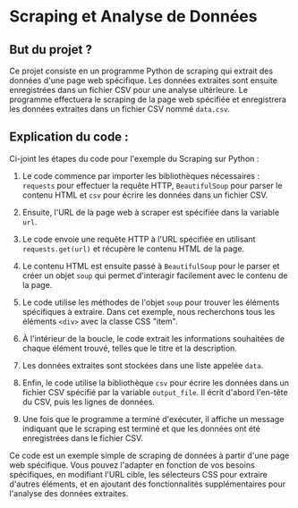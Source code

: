 # Scraping et Analyse de Données
## But du projet ? 

Ce projet consiste en un programme Python de scraping qui extrait des données d'une page web spécifique. Les données extraites sont ensuite enregistrées dans un fichier CSV pour une analyse ultérieure.
Le programme effectuera le scraping de la page web spécifiée et enregistrera les données extraites dans un fichier CSV nommé `data.csv`.

## Explication du code : 

Ci-joint les étapes du code pour l'exemple du Scraping sur Python : 

1. Le code commence par importer les bibliothèques nécessaires : `requests` pour effectuer la requête HTTP, `BeautifulSoup` pour parser le contenu HTML et `csv` pour écrire les données dans un fichier CSV.

2. Ensuite, l'URL de la page web à scraper est spécifiée dans la variable `url`.

3. Le code envoie une requête HTTP à l'URL spécifiée en utilisant `requests.get(url)` et récupère le contenu HTML de la page.

4. Le contenu HTML est ensuite passé à `BeautifulSoup` pour le parser et créer un objet `soup` qui permet d'interagir facilement avec le contenu de la page.

5. Le code utilise les méthodes de l'objet `soup` pour trouver les éléments spécifiques à extraire. Dans cet exemple, nous recherchons tous les éléments `<div>` avec la classe CSS "item".

6. À l'intérieur de la boucle, le code extrait les informations souhaitées de chaque élément trouvé, telles que le titre et la description.

7. Les données extraites sont stockées dans une liste appelée `data`.

8. Enfin, le code utilise la bibliothèque `csv` pour écrire les données dans un fichier CSV spécifié par la variable `output_file`. Il écrit d'abord l'en-tête du CSV, puis les lignes de données.

9. Une fois que le programme a terminé d'exécuter, il affiche un message indiquant que le scraping est terminé et que les données ont été enregistrées dans le fichier CSV.

Ce code est un exemple simple de scraping de données à partir d'une page web spécifique. Vous pouvez l'adapter en fonction de vos besoins spécifiques, en modifiant l'URL cible, les sélecteurs CSS pour extraire d'autres éléments, et en ajoutant des fonctionnalités supplémentaires pour l'analyse des données extraites.
